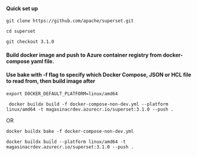 #### Quick set up
```
git clone https://github.com/apache/superset.git

cd superset

git checkout 3.1.0
```

#### Build docker image and push to Azure container registry from docker-compose yaml file. 
#### Use bake with -f flag to specify which Docker Compose, JSON or HCL file to read from, then build image after
```
export DOCKER_DEFAULT_PLATFORM=linux/amd64
```
```
 docker buildx build -f docker-compose-non-dev.yml --platform linux/amd64 -t magasinacrdev.azurecr.io/superset:3.1.0 --push .
```

OR
```
docker buildx bake -f docker-compose-non-dev.yml

docker buildx build --platform linux/amd64 -t magasinacrdev.azurecr.io/superset:3.1.0 --push .
```
